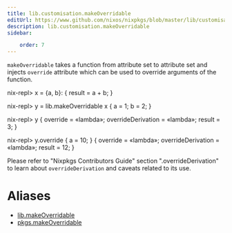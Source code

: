 ```yaml
---
title: lib.customisation.makeOverridable
editUrl: https://www.github.com/nixos/nixpkgs/blob/master/lib/customisation.nix#L74C21
description: lib.customisation.makeOverridable
sidebar:

    order: 7
---
```


`makeOverridable` takes a function from attribute set to attribute set and
injects `override` attribute which can be used to override arguments of
the function.

nix-repl> x = {a, b}: { result = a + b; }

nix-repl> y = lib.makeOverridable x { a = 1; b = 2; }

nix-repl> y
{ override = «lambda»; overrideDerivation = «lambda»; result = 3; }

nix-repl> y.override { a = 10; }
{ override = «lambda»; overrideDerivation = «lambda»; result = 12; }

Please refer to "Nixpkgs Contributors Guide" section
"<pkg>.overrideDerivation" to learn about `overrideDerivation` and caveats
related to its use.


# Aliases

- [lib.makeOverridable](reference/lib/lib-makeOverridable)
- [pkgs.makeOverridable](reference/pkgs/pkgs-makeOverridable)


